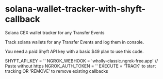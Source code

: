 # solana-wallet-tracker-with-shyft-callback
Solana CEX wallet tracker for any Transfer Events

Track solana wallets for any Transfer Events and log them in console.

You need a paid Shyft API key with a basic $49 plan to use this code.

SHYFT_API_KEY = ''
NGROK_WEBHOOK = 'wholly-classic.ngrok-free.app'   // Paste without https
NGROK_AUTH_TOKEN = ''
EXECUTE = 'TRACK' to start tracking OR 'REMOVE' to remove existing callbacks